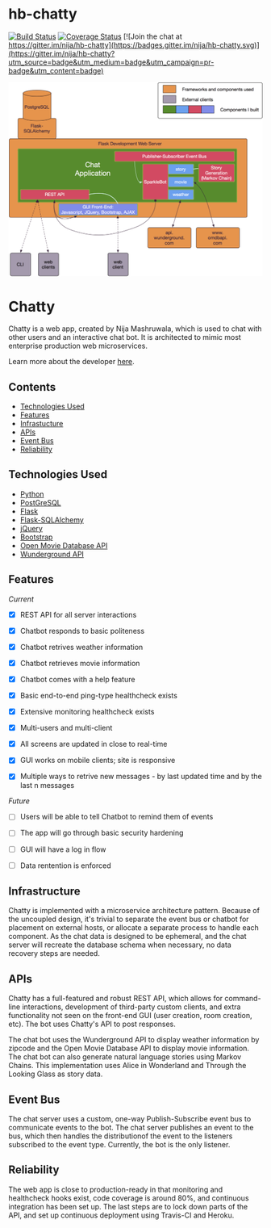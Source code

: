 # hb-chatty
[![Build Status](https://travis-ci.org/nija/hb-chatty.svg?branch=master)](https://travis-ci.org/nija/hb-chatty)
[![Coverage Status](https://coveralls.io/repos/github/nija/hb-chatty/badge.svg?branch=master)](https://coveralls.io/github/nija/hb-chatty?branch=master)
[![Join the chat at https://gitter.im/nija/hb-chatty](https://badges.gitter.im/nija/hb-chatty.svg)](https://gitter.im/nija/hb-chatty?utm_source=badge&utm_medium=badge&utm_campaign=pr-badge&utm_content=badge)


![Chat Infra Diagram](./static/img/Chat_Infra_Transp.png "Infrastructure Diagram")

# Chatty

Chatty is a web app, created by Nija Mashruwala, which is used to chat with other users and an interactive chat bot. It is architected to mimic most enterprise production web microservices.

Learn more about the developer [here](https://www.linkedin.com/in/nmashruwala).

## Contents
- [Technologies Used](#technologiesused)
- [Features](#features)
- [Infrastucture](#infrastructure)
- [APIs](#apis)
- [Event Bus](#eventbus)
- [Reliability](#rely)

## <a name="technologiesused"></a>Technologies Used
- [Python](https://www.python.org/)
- [PostGreSQL](https://www.postgresql.org/)
- [Flask](http://flask.pocoo.org/)
- [Flask-SQLAlchemy](http://flask.pocoo.org/)
- [jQuery](https://jquery.com/)
- [Bootstrap](http://getbootstrap.com/)
- [Open Movie Database API](http://www.omdbapi.com/)
- [Wunderground API](https://www.wunderground.com/weather/api/)


## <a name="features"></a>Features

*Current*

- [X] REST API for all server interactions
- [X] Chatbot responds to basic politeness
- [X] Chatbot retrives weather information
- [X] Chatbot retrieves movie information
- [X] Chatbot comes with a help feature
- [X] Basic end-to-end ping-type healthcheck exists
- [X] Extensive monitoring healthcheck exists
- [X] Multi-users and multi-client 
- [X] All screens are updated in close to real-time
- [X] GUI works on mobile clients; site is responsive
- [X] Multiple ways to retrive new messages - by last updated time and by the last n messages


*Future*

- [ ] Users will be able to tell Chatbot to remind them of events
- [ ] The app will go through basic security hardening
- [ ] GUI will have a log in flow
- [ ] Data rentention is enforced



## <a name="infrastructure"></a>Infrastructure
Chatty is implemented with a microservice architecture pattern. Because of the uncoupled design, it's trivial to separate the event bus or chatbot for placement on external hosts, or allocate a separate process to handle each component. As the chat data is designed to be ephemeral, and the chat server will recreate the database schema when necessary, no data recovery steps are needed.

## <a name="apis"></a>APIs
Chatty has a full-featured and robust REST API, which allows for command-line interactions, development of third-party custom clients, and extra functionality not seen on the front-end GUI (user creation, room creation, etc). The bot uses Chatty's API to post responses. 

The chat bot uses the Wunderground API to display weather information by zipcode and the Open Movie Database API to display movie information. The chat bot can also generate natural language stories using Markov Chains. This implementation uses Alice in Wonderland and Through the Looking Glass as story data.

## <a name="eventbus"></a>Event Bus
The chat server uses a custom, one-way Publish-Subscribe event bus to communicate events to the bot. The chat server publishes an event to the bus, which then handles the distributionof the event to the listeners subscribed to the event type. Currently, the bot is the only listener.

## <a name="rely"></a>Reliability
The web app is close to production-ready in that monitoring and healthcheck hooks exist, code coverage is around 80%, and continuous integration has been set up. The last steps are to lock down parts of the API, and set up continuous deployment using Travis-CI and Heroku.





